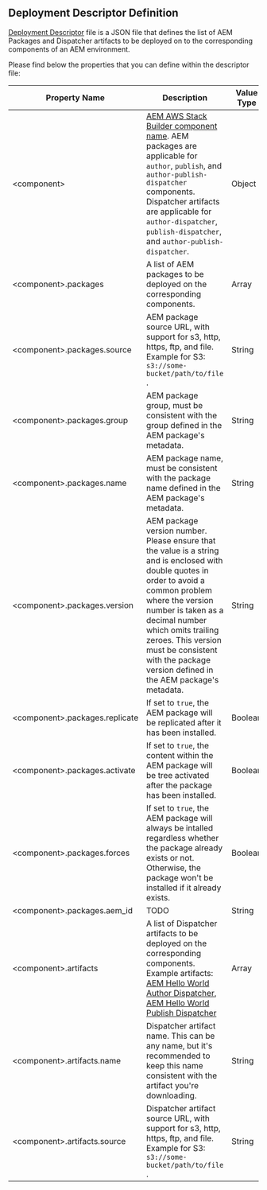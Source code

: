 Deployment Descriptor Definition
--------------------------------

[Deployment Descriptor](https://github.com/shinesolutions/aem-aws-stack-builder/blob/master/docs/descriptors.md#deployment-descriptor) file is a JSON file that defines the list of AEM Packages and Dispatcher artifacts to be deployed on to the corresponding components of an AEM environment.

Please find below the properties that you can define within the descriptor file:

| Property Name | Description | Value Type |
|---------------|-------------|------------|
| \<component> | [AEM AWS Stack Builder component name](https://github.com/shinesolutions/aem-aws-stack-builder#aem-aws-stack-builder). AEM packages are applicable for `author`, `publish`, and `author-publish-dispatcher` components. Dispatcher artifacts are applicable for `author-dispatcher`, `publish-dispatcher`, and `author-publish-dispatcher`.  | Object |
| \<component>.packages | A list of AEM packages to be deployed on the corresponding components. | Array |
| \<component>.packages.source | AEM package source URL, with support for s3, http, https, ftp, and file. Example for S3: `s3://some-bucket/path/to/file` . | String |
| \<component>.packages.group | AEM package group, must be consistent with the group defined in the AEM package's metadata. | String |
| \<component>.packages.name | AEM package name, must be consistent with the package name defined in the AEM package's metadata. | String |
| \<component>.packages.version | AEM package version number. Please ensure that the value is a string and is enclosed with double quotes in order to avoid a common problem where the version number is taken as a decimal number which omits trailing zeroes. This version must be consistent with the package version defined in the AEM package's metadata. | String |
| \<component>.packages.replicate | If set to `true`, the AEM package will be replicated after it has been installed. | Boolean |
| \<component>.packages.activate | If set to `true`, the content within the AEM package will be tree activated after the package has been installed. | Boolean |
| \<component>.packages.forces | If set to `true`, the AEM package will always be intalled regardless whether the package already exists or not. Otherwise, the package won't be installed if it already exists. | Boolean |
| \<component>.packages.aem_id | TODO | String |
| \<component>.artifacts | A list of Dispatcher artifacts to be deployed on the corresponding components. Example artifacts: [AEM Hello World Author Dispatcher](https://github.com/shinesolutions/aem-helloworld-author-dispatcher), [AEM Hello World Publish Dispatcher](https://github.com/shinesolutions/aem-helloworld-publish-dispatcher) | Array |
| \<component>.artifacts.name | Dispatcher artifact name. This can be any name, but it's recommended to keep this name consistent with the artifact you're downloading. | String |
| \<component>.artifacts.source | Dispatcher artifact source URL, with support for s3, http, https, ftp, and file. Example for S3: `s3://some-bucket/path/to/file` . | String |
